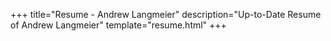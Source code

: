 +++
title="Resume - Andrew Langmeier"
description="Up-to-Date Resume of Andrew Langmeier"
template="resume.html"
+++
